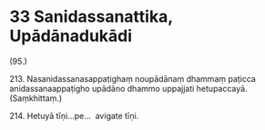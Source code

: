 

# 33 Sanidassanattika, Upādānadukādi


(95.)

213\. Nasanidassanasappaṭighaṃ noupādānaṃ dhammaṃ paṭicca anidassanaappaṭigho upādāno dhammo uppajjati hetupaccayā. (Saṃkhittaṃ.)

214\. Hetuyā tīṇi…pe…  avigate tīṇi.



